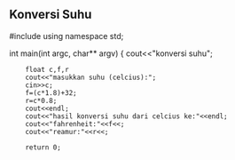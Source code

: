 ## Konversi Suhu

#include <iostream>
using namespace std;
  
int main(int argc, char** argv) {
        cout<<"konversi suhu";
  
        float c,f,r
        cout<<"masukkan suhu (celcius):";
        cin>>c;
        f=(c*1.8)+32;
        r=c*0.8;
        cout<<endl;
        cout<<"hasil konversi suhu dari celcius ke:"<<endl;
        cout<<"fahrenheit:"<<f<<;
        cout<<"reamur:"<<r<<;
  
        return 0;
